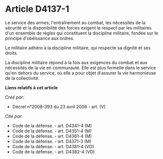 # Article D4137-1

Le service des armes, l'entraînement au combat, les nécessités de la sécurité et la disponibilité des forces exigent le
respect par les militaires d'un ensemble de règles qui constituent la discipline militaire, fondée sur le principe
d'obéissance aux ordres.

Le militaire adhère à la discipline militaire, qui respecte sa dignité et ses droits.

La discipline militaire répond à la fois aux exigences du combat et aux nécessités de la vie en communauté. Elle est plus
formelle dans le service qu'en dehors du service, où elle a pour objet d'assurer la vie harmonieuse de la collectivité.

**Liens relatifs à cet article**

_Créé par_:

  - Décret n°2008-393 du 23 avril 2008 - art. (V)

_Cité par_:

  - Code de la défense. - art. D4341-4 (M)
  - Code de la défense. - art. D4351-4 (M)
  - Code de la défense. - art. D4361-4 (M)
  - Code de la défense. - art. D4371-3 (M)
  - Code de la défense. - art. D4381-4 (VD)
  - Code de la défense. - art. D4382-4 (VD)
